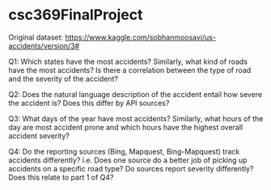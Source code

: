 # csc369FinalProject

Original dataset:
https://www.kaggle.com/sobhanmoosavi/us-accidents/version/3#

Q1: Which states have the most accidents?
Similarly, what kind of roads have the most accidents?
Is there a correlation between the type of road and the severity of the accident?

Q2: Does the natural language description of the accident entail how severe the accident is? Does this differ by API sources?

Q3: What days of the year have most accidents? 
Similarly, what hours of the day are most accident prone and which hours have the highest overall accident severity?

Q4: Do the reporting sources (Bing, Mapquest, Bing-Mapquest) track accidents differently?
i.e. Does one source do a better job of picking up accidents on a specific road type? Do sources report severity differently?
Does this relate to part 1 of Q4?
